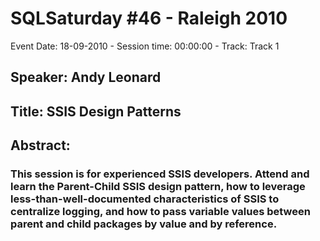 # SQLSaturday #46 - Raleigh 2010
Event Date: 18-09-2010 - Session time: 00:00:00 - Track: Track 1
## Speaker: Andy Leonard
## Title: SSIS Design Patterns
## Abstract:
### This session is for experienced SSIS developers. Attend and learn the Parent-Child SSIS design pattern, how to leverage less-than-well-documented characteristics of SSIS to centralize logging, and how to pass variable values between parent and child packages by value and by reference.
